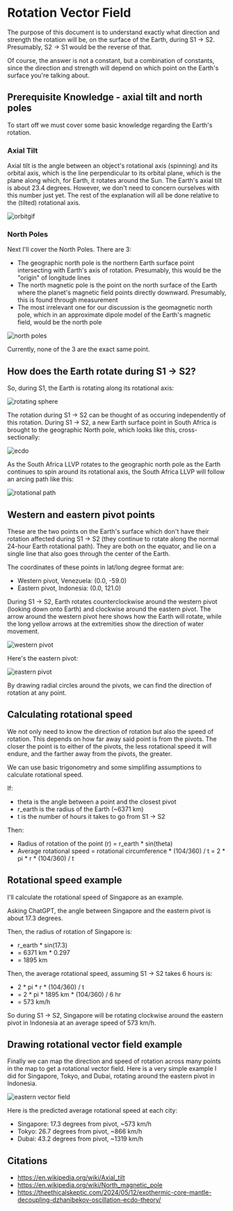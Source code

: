 # Rotation Vector Field

The purpose of this document is to understand exactly what direction and strength the rotation will be, on the surface of the Earth, during S1 -> S2. Presumably, S2 -> S1 would be the reverse of that.

Of course, the answer is not a constant, but a combination of constants, since the direction and strength will depend on which point on the Earth's surface you're talking about.

## Prerequisite Knowledge - axial tilt and north poles

To start off we must cover some basic knowledge regarding the Earth's rotation.

### Axial Tilt

Axial tilt is the angle between an object's rotational axis (spinning) and its orbital axis, which is the line perpendicular to its orbital plane, which is the plane along which, for Earth, it rotates around the Sun. The Earth's axial tilt is about 23.4 degrees. However, we don't need to concern ourselves with this number just yet. The rest of the explanation will all be done relative to the (tilted) rotational axis.

![orbitgif](img/earth-orbit.gif)

### North Poles

Next I'll cover the North Poles. There are 3:
- The geographic north pole is the northern Earth surface point intersecting with Earth's axis of rotation. Presumably, this would be the "origin" of longitude lines
- The north magnetic pole is the point on the north surface of the Earth where the planet's magnetic field points directly downward. Presumably, this is found through measurement
- The most irrelevant one for our discussion is the geomagnetic north pole, which in an approximate dipole model of the Earth's magnetic field, would be the north pole

![north poles](img/north-poles.png "north poles")

Currently, none of the 3 are the exact same point.

## How does the Earth rotate during S1 -> S2?

So, during S1, the Earth is rotating along its rotational axis:

![rotating sphere](img/rotation.gif)

The rotation during S1 -> S2 can be thought of as occuring independently of this rotation. During S1 -> S2, a new Earth surface point in South Africa is brought to the geographic North pole, which looks like this, cross-sectionally:

![ecdo](img/ecdo-rotation.webp "ecdo")

As the South Africa LLVP rotates to the geographic north pole as the Earth continues to spin around its rotational axis, the South Africa LLVP will follow an arcing path like this:

![rotational path](img/new-north-pole-path.png "north pole rotation path")

## Western and eastern pivot points

These are the two points on the Earth's surface which don't have their rotation affected during S1 -> S2 (they continue to rotate along the normal 24-hour Earth rotational path). They are both on the equator, and lie on a single line that also goes through the center of the Earth.

The coordinates of these points in lat/long degree format are:
- Western pivot, Venezuela: (0.0, -59.0)
- Eastern pivot, Indonesia: (0.0, 121.0)

During S1 -> S2, Earth rotates counterclockwise around the western pivot (looking down onto Earth) and clockwise around the eastern pivot. The arrow around the western pivot here shows how the Earth will rotate, while the long yellow arrows at the extremities show the direction of water movement.

![western pivot](img/western-pivot.webp "western pivot")

Here's the eastern pivot:

![eastern pivot](img/eastern-pivot.png "eastern pivot")

By drawing radial circles around the pivots, we can find the direction of rotation at any point.

## Calculating rotational speed

We not only need to know the direction of rotation but also the speed of rotation. This depends on how far away said point is from the pivots. The closer the point is to either of the pivots, the less rotational speed it will endure, and the farther away from the pivots, the greater.

We can use basic trigonometry and some simplifing assumptions to calculate rotational speed.

If:
- theta is the angle between a point and the closest pivot
- r_earth is the radius of the Earth (~6371 km)
- t is the number of hours it takes to go from S1 -> S2

Then:
- Radius of rotation of the point (r) = r_earth * sin(theta)
- Average rotational speed = rotational circumference * (104/360) / t = 2 * pi * r * (104/360) / t

## Rotational speed example

I'll calculate the rotational speed of Singapore as an example.

Asking ChatGPT, the angle between Singapore and the eastern pivot is about 17.3 degrees.

Then, the radius of rotation of Singapore is:
- r_earth * sin(17.3)
- = 6371 km * 0.297
- = 1895 km

Then, the average rotational speed, assuming S1 -> S2 takes 6 hours is:
- 2 * pi * r * (104/360) / t
- = 2 * pi * 1895 km * (104/360) / 6 hr
- = 573 km/h

So during S1 -> S2, Singapore will be rotating clockwise around the eastern pivot in Indonesia at an average speed of 573 km/h.

## Drawing rotational vector field example

Finally we can map the direction and speed of rotation across many points in the map to get a rotational vector field. Here is a very simple example I did for Singapore, Tokyo, and Dubai, rotating around the eastern pivot in Indonesia.

![eastern vector field](img/eastern-pivot-vector-field.png "eastern pivot vector field")

Here is the predicted average rotational speed at each city:
- Singapore: 17.3 degrees from pivot, ~573 km/h
- Tokyo: 26.7 degrees from pivot, ~866 km/h
- Dubai: 43.2 degrees from pivot, ~1319 km/h

## Citations

- https://en.wikipedia.org/wiki/Axial_tilt
- https://en.wikipedia.org/wiki/North_magnetic_pole
- https://theethicalskeptic.com/2024/05/12/exothermic-core-mantle-decoupling-dzhanibekov-oscillation-ecdo-theory/